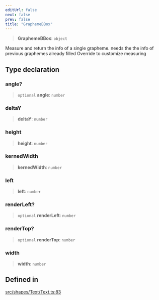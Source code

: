 ```yaml
---
editUrl: false
next: false
prev: false
title: "GraphemeBBox"
---
```


> **GraphemeBBox**: `object`

Measure and return the info of a single grapheme.
needs the the info of previous graphemes already filled
Override to customize measuring

## Type declaration

### angle?

> `optional` **angle**: `number`

### deltaY

> **deltaY**: `number`

### height

> **height**: `number`

### kernedWidth

> **kernedWidth**: `number`

### left

> **left**: `number`

### renderLeft?

> `optional` **renderLeft**: `number`

### renderTop?

> `optional` **renderTop**: `number`

### width

> **width**: `number`

## Defined in

[src/shapes/Text/Text.ts:83](https://github.com/fabricjs/fabric.js/blob/v6.0.0-rc4/src/shapes/Text/Text.ts#L83)
